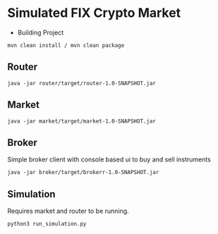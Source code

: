 # Simulated FIX Crypto Market

- Building Project

```
mvn clean install / mvn clean package
```

## Router

```
java -jar router/target/router-1.0-SNAPSHOT.jar
```

## Market

```
java -jar market/target/market-1.0-SNAPSHOT.jar
```

## Broker

Simple broker client with console based ui to buy and sell instruments

```
java -jar broker/target/brokerr-1.0-SNAPSHOT.jar
```

## Simulation

Requires market and router to be running.

```
python3 run_simulation.py
```
